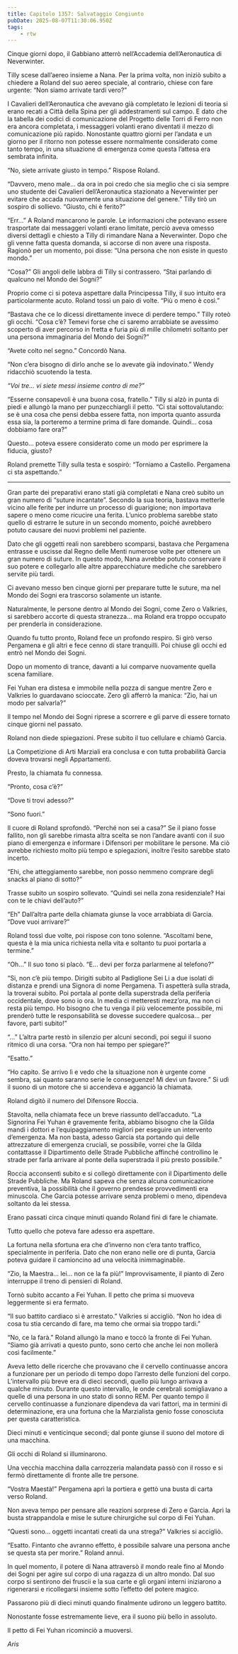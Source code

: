 ```yaml
---
title: Capitolo 1357: Salvataggio Congiunto
pubDate: 2025-08-07T11:30:06.950Z
tags:
    - rtw
---
```



Cinque giorni dopo, il Gabbiano atterrò nell’Accademia dell’Aeronautica di Neverwinter.


Tilly scese dall’aereo insieme a Nana. Per la prima volta, non iniziò subito a chiedere a Roland del suo aereo speciale, al contrario, chiese con fare urgente: “Non siamo arrivate tardi vero?”


I Cavalieri dell’Aeronautica che avevano già completato le lezioni di teoria si erano recati a Città della Spina per gli addestramenti sul campo. E dato che la tabella dei codici di comunicazione del Progetto delle Torri di Ferro non era ancora completata, i messaggeri volanti erano diventati il mezzo di comunicazione più rapido. Nonostante quattro giorni per l’andata e un giorno per il ritorno non potesse essere normalmente considerato come tanto tempo, in una situazione di emergenza come questa l’attesa era sembrata infinita.


“No, siete arrivate giusto in tempo.” Rispose Roland.


“Davvero, meno male... da ora in poi credo che sia meglio che ci sia sempre uno studente dei Cavalieri dell’Aeronautica stazionato a Neverwinter per evitare che accada nuovamente una situazione del genere.” Tilly tirò un sospiro di sollievo. “Giusto, chi è ferito?”


“Err...” A Roland mancarono le parole. Le informazioni che potevano essere trasportate dai messaggeri volanti erano limitate, perciò aveva omesso diversi dettagli e chiesto a Tilly di rimandare Nana a Neverwinter. Dopo che gli venne fatta questa domanda, si accorse di non avere una risposta. Ragionò per un momento, poi disse: “Una persona che non esiste in questo mondo.”


“Cosa?” Gli angoli delle labbra di Tilly si contrassero. “Stai parlando di qualcuno nel Mondo dei Sogni?”


Proprio come ci si poteva aspettare dalla Principessa Tilly, il suo intuito era particolarmente acuto. Roland tossì un paio di volte. “Più o meno è così.”


“Bastava che ce lo dicessi direttamente invece di perdere tempo.” Tilly roteò gli occhi. “Cosa c’è? Temevi forse che ci saremo arrabbiate se avessimo scoperto di aver percorso in fretta e furia più di mille chilometri soltanto per una persona immaginaria del Mondo dei Sogni?”


“Avete colto nel segno.” Concordò Nana.


“Non c’era bisogno di dirlo anche se lo avevate già indovinato.” Wendy ridacchiò scuotendo la testa.


<em>“Voi tre... vi siete messi insieme contro di me?”</em>


“Esserne consapevoli è una buona cosa, fratello.” Tilly si alzò in punta di piedi e allungò la mano per punzecchiargli il petto. “Ci stai sottovalutando: se è una cosa che pensi debba essere fatta, non importa quanto assurda essa sia, la porteremo a termine prima di fare domande. Quindi... cosa dobbiamo fare ora?”


Questo... poteva essere considerato come un modo per esprimere la fiducia, giusto?


Roland premette Tilly sulla testa e sospirò: “Torniamo a Castello. Pergamena ci sta aspettando.”


***






Gran parte dei preparativi erano stati già completati e Nana creò subito un gran numero di “suture incantate”. Secondo la sua teoria, bastava metterle vicino alle ferite per indurre un processo di guarigione; non importava sapere o meno come ricucire una ferita. L’unico problema sarebbe stato quello di estrarre le suture in un secondo momento, poiché avrebbero potuto causare dei nuovi problemi nel paziente.


Dato che gli oggetti reali non sarebbero scomparsi, bastava che Pergamena entrasse e uscisse dal Regno delle Menti numerose volte per ottenere un gran numero di suture. In questo modo, Nana avrebbe potuto conservare il suo potere e collegarlo alle altre apparecchiature mediche che sarebbero servite più tardi.


Ci avevano messo ben cinque giorni per preparare tutte le suture, ma nel Mondo dei Sogni era trascorso solamente un istante.


Naturalmente, le persone dentro al Mondo dei Sogni, come Zero o Valkries, si sarebbero accorte di questa stranezza... ma Roland era troppo occupato per prenderla in considerazione.


Quando fu tutto pronto, Roland fece un profondo respiro. Si girò verso Pergamena e gli altri e fece cenno di stare tranquilli. Poi chiuse gli occhi ed entrò nel Mondo dei Sogni.


Dopo un momento di trance, davanti a lui comparve nuovamente quella scena familiare.


Fei Yuhan era distesa e immobile nella pozza di sangue mentre Zero e Valkries lo guardavano scioccate. Zero gli afferrò la manica: “Zio, hai un modo per salvarla?”


Il tempo nel Mondo dei Sogni riprese a scorrere e gli parve di essere tornato cinque giorni nel passato.


Roland non diede spiegazioni. Prese subito il tuo cellulare e chiamò Garcia.


La Competizione di Arti Marziali era conclusa e con tutta probabilità Garcia doveva trovarsi negli Appartamenti.


Presto, la chiamata fu connessa.


“Pronto, cosa c’è?”


“Dove ti trovi adesso?”


“Sono fuori.”


Il cuore di Roland sprofondò. “Perché non sei a casa?” Se il piano fosse fallito, non gli sarebbe rimasta altra scelta se non l’andare avanti con il suo piano di emergenza e informare i Difensori per mobilitare le persone. Ma ciò avrebbe richiesto molto più tempo e spiegazioni, inoltre l’esito sarebbe stato incerto.


“Ehi, che atteggiamento sarebbe, non posso nemmeno comprare degli snacks al piano di sotto?”


Trasse subito un sospiro sollevato. “Quindi sei nella zona residenziale? Hai con te le chiavi dell’auto?”


“Eh” Dall’altra parte della chiamata giunse la voce arrabbiata di Garcia. “Dove vuoi arrivare?”


Roland tossì due volte, poi rispose con tono solenne. “Ascoltami bene, questa è la mia unica richiesta nella vita e soltanto tu puoi portarla a termine.”


“Oh...” Il suo tono si placò. “E... devi per forza parlarmene al telefono?”


“Si, non c’è più tempo. Dirigiti subito al Padiglione Sei Li a due isolati di distanza e prendi una Signora di nome Pergamena. Ti aspetterà sulla strada, la troverai subito. Poi portala al ponte della superstrada della periferia occidentale, dove sono io ora. In media ci metteresti mezz’ora, ma non ci resta più tempo. Ho bisogno che tu venga il più velocemente possibile, mi prenderò tutte le responsabilità se dovesse succedere qualcosa... per favore, parti subito!”


“...” L’altra parte restò in silenzio per alcuni secondi, poi seguì il suono ritmico di una corsa. “Ora non hai tempo per spiegare?”


“Esatto.”


“Ho capito. Se arrivo lì e vedo che la situazione non è urgente come sembra, sai quanto saranno serie le conseguenze! Mi devi un favore.” Si udì il suono di un motore che si accendeva e agganciò la chiamata.


Roland digitò il numero del Difensore Roccia.


Stavolta, nella chiamata fece un breve riassunto dell’accaduto. “La Signorina Fei Yuhan è gravemente ferita, abbiamo bisogno che la Gilda mandi i dottori e l’equipaggiamento migliori per eseguire un intervento d’emergenza. Ma non basta, adesso Garcia sta portando qui delle attrezzature di emergenza cruciali, se possibile, vorrei che la Gilda contattasse il Dipartimento delle Strade Pubbliche affinché controllino le strade per farla arrivare al ponte della superstrada il più presto possibile.”


Roccia acconsentì subito e si collegò direttamente con il Dipartimento delle Strade Pubbliche. Ma Roland sapeva che senza alcuna comunicazione preventiva, la possibilità che il governo prendesse provvedimenti era minuscola. Che Garcia potesse arrivare senza problemi o meno, dipendeva soltanto da lei stessa.


Erano passati circa cinque minuti quando Roland finì di fare le chiamate.


Tutto quello che poteva fare adesso era aspettare.


La fortuna nella sfortuna era che d’inverno non c’era tanto traffico, specialmente in periferia. Dato che non erano nelle ore di punta, Garcia poteva guidare il camioncino ad una velocità inimmaginabile.


“Zio, la Maestra... lei... non ce la fa più!” Improvvisamente, il pianto di Zero interruppe il treno di pensieri di Roland.


Tornò subito accanto a Fei Yuhan. Il petto che prima si muoveva leggermente si era fermato.


“Il suo battito cardiaco si è arrestato.” Valkries si accigliò. “Non ho idea di cosa tu stia cercando di fare, ma temo che ormai sia troppo tardi.”


“No, ce la farà.” Roland allungò la mano e toccò la fronte di Fei Yuhan. “Siamo già arrivati a questo punto, sono certo che anche lei non mollerà così facilmente.”


Aveva letto delle ricerche che provavano che il cervello continuasse ancora a funzionare per un periodo di tempo dopo l’arresto delle funzioni del corpo. L’intervallo più breve era di  dieci secondi, quello più lungo arrivava a qualche minuto. Durante questo intervallo, le onde cerebrali somigliavano a quelle di una persona in uno stato di sonno REM. Per quanto tempo il cervello continuasse a funzionare dipendeva da vari fattori, ma in termini di determinazione, era una fortuna che la Marzialista genio fosse conosciuta per questa caratteristica.


Dieci minuti e venticinque secondi; dal ponte giunse il suono del motore di una macchina.


Gli occhi di Roland si illuminarono.


Una vecchia macchina dalla carrozzeria malandata passò con il rosso e si fermò direttamente di fronte alle tre persone.


“Vostra Maestà!” Pergamena aprì la portiera e gettò una busta di carta verso Roland.


Non aveva tempo per pensare alle reazioni sorprese di Zero e Garcia. Aprì la busta strappandola e mise le suture chirurgiche sul corpo di Fei Yuhan.


“Questi sono... oggetti incantati creati da una strega?” Valkries si accigliò.


“Esatto. Fintanto che avranno effetto, è possibile salvare una persona anche se questa sta per morire.” Roland annuì.


In quel momento, il potere di Nana attraversò il mondo reale fino al Mondo dei Sogni per agire sul corpo di una ragazza di un altro mondo. Dal suo corpo si sentirono dei fruscii e la sua carte e gli organi interni iniziarono a rigenerarsi e ricollegarsi insieme sotto l’effetto del potere magico.


Passarono più di dieci minuti quando finalmente udirono un leggero battito.


Nonostante fosse estremamente lieve, era il suono più bello in assoluto.


Il petto di Fei Yuhan ricominciò a muoversi.






<em>Aris</em>
                                


                                



